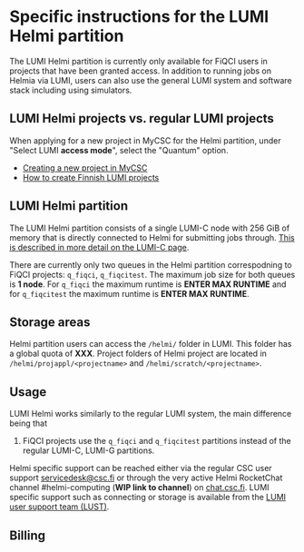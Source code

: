 # Specific instructions for the LUMI Helmi partition


The LUMI Helmi partition is currently only available for FiQCI users in projects that have been granted access. In addition to running jobs on Helmia via LUMI, users can also use the general LUMI system and software stack including using simulators. 



## LUMI Helmi projects vs. regular LUMI projects

When applying for a new project in MyCSC for the Helmi partition, under "Select LUMI **access mode**", select the "Quantum" option. 


* [Creating a new project in MyCSC](../how-to-create-new-project)
* [How to create Finnish LUMI projects](../how-to-create-new-project#How-to-create-Finnish-LUMI-projects)


<!-- ===
* Can a Quantum project use the Helmi partition AND LUMI-C partition for example?
* What about other LUMI Partitions? E.g they want to use Jupyter-notebook LUMI-D?
* Integration with Kvasi or just mention Kvasi?  -->



## LUMI Helmi partition

The LUMI Helmi partition consists of a single LUMI-C node with 256 GiB of memory that is directly connected to Helmi for submitting jobs through. [This is described in more detail on the LUMI-C page](https://docs.lumi-supercomputer.eu/computing/systems/lumic/). 
<!-- 
* Can this node make use of Classical HPC pre processing or just for submitting jobs to Helmi?  -->

There are currently only two queues in the Helmi partition correspodning to FiQCI projects: `q_fiqci`, `q_fiqcitest`. The maximum job size for both queues is **1 node**. For `q_fiqci` the maximum runtime is **ENTER MAX RUNTIME** and for `q_fiqcitest` the maximum runtime is **ENTER MAX RUNTIME**. 

<!-- * `q_fiqci` for submitting jobs to Helmi on the actual QC
* `q_fiqcitest` for submitting jobs to simulator?
* Or normal test queue rules i.e `q_fiqci` for actual QPU and simulator but user specifys QPU through our software stack? (Future work?) -->

## Storage areas

Helmi partition users can access the `/helmi/` folder in LUMI. This folder has a global quota of **XXX**. Project folders of Helmi project are located in `/helmi/projappl/<projectname>` and `/helmi/scratch/<projectname>`. 

<!-- * Is there going to be a global quota? Add here if yes
* Cleaning of unsued files policy on LUMI? Add here relevant info
* LUMI-P? -->

## Usage

<!-- * Will helmi users have specific LUMI login nodes? If yes add here -->

LUMI Helmi works similarly to the regular LUMI system, the main difference being that 

1. FiQCI projects use the `q_fiqci` and `q_fiqcitest` partitions instead of the regular LUMI-C, LUMI-G partitions. 


Helmi specific support can be reached either via the regular CSC user support [servicedesk@csc.fi](mailto:servicedesk@csc.fi) or through the very active Helmi RocketChat channel #helmi-computing (**WIP link to channel**) on [chat.csc.fi](https://chat.csc.fi). LUMI specific support such as connecting or storage is available from the [LUMI user support team (LUST)](https://lumi-supercomputer.eu/user-support/need-help/account/).

## Billing 


